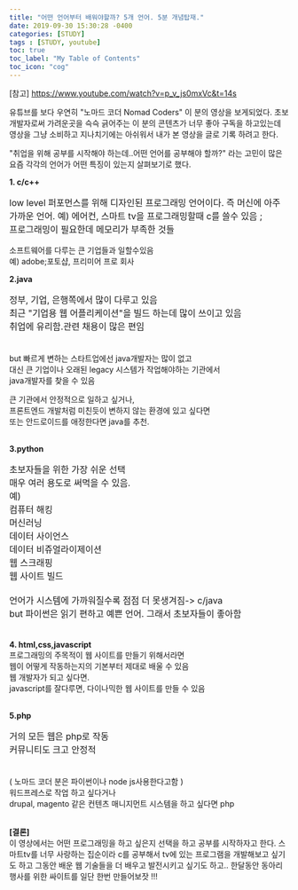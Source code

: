 ```yaml
---
title: "어떤 언어부터 배워야할까? 5개 언어. 5분 개념탑재."
date: 2019-09-30 15:30:28 -0400
categories: [STUDY]
tags : [STUDY, youtube]
toc: true
toc_label: "My Table of Contents"
toc_icon: "cog"
---
```

<style>
  .content {font-size:16px; }
  </style>
[참고]
https://www.youtube.com/watch?v=p_v_js0mxVc&t=14s

유튜브를 보다 우연히 "노마드 코더 Nomad Coders" 이 분의 영상을 보게되었다.
초보 개발자로써 가려운곳을 슥슥 긁어주는 이 분의 콘텐츠가 너무 좋아 구독을 하고있는데
영상을 그냥 소비하고 지나치기에는 아쉬워서 내가 본 영상을 글로 기록 하려고 한다.


"취업을 위해 공부를 시작해야 하는데..어떤 언어를 공부해야 할까?" 라는 고민이 많은 요즘 각각의 언어가 어떤 특징이 있는지 살펴보기로 했다.

<b>1. c/c++</b> <br>
<p class="content">low level 퍼포먼스를 위해 디자인된 프로그래밍 언어이다. 즉 머신에 아주 가까운 언어.
예) 에어컨, 스마트 tv을 프로그래밍할때 c를 쓸수 있음 ; <br>
프로그래밍이 필요한데 메모리가 부족한 것들<br>

소프트웨어를 다루는 큰 기업들과 일할수있음<br>
예) adobe;포토샵, 프리미어 프로 회사</p>

<b>2.java </b><br>
<p class="content">정부, 기업, 은행쪽에서 많이 다루고 있음<br>
최근 "기업용 웹 어플리케이션"을 빌드 하는데 많이 쓰이고 있음<br>
취업에 유리함.관련 채용이 많은 편임<br><br>

but 빠르게 변하는 스타트업에선 java개발자는 많이 없고<br>
대신 큰 기업이나 오래된 legacy 시스템가 작업해야하는 기관에서<br>
java개발자를 찾을 수 있음<br>

큰 기관에서 안정적으로 일하고 싶거나, <br>
프론트엔드 개발처럼 미친듯이 변하지 않는 환경에 있고 싶다면<br>
또는 안드로이드를 애정한다면 java를 추천.<br><br></p>

<b>3.python</b> <br>
<p class="content">
초보자들을 위한 가장 쉬운 선택<br>
매우 여러 용도로 써먹을 수 있음. <br>
예)<br>
컴퓨터 해킹<br>
머신러닝<br>
데이터 사이언스<br>
데이터 비쥬얼라이제이션<br>
웹 스크래핑<br>
웹 사이트 빌드<br>
<br>
언어가 시스템에 가까워질수록 점점 더 못생겨짐-> c/java<br>
but 파이썬은 읽기 편하고 예쁜 언어. 그래서 초보자들이 좋아함<br><br>

<b>4. html,css,javascript</b> <br>
프로그래밍의 주목적이 웹 사이트를 만들기 위해서라면<br>
웹이 어떻게 작동하는지의 기본부터 제대로 배울 수 있음<br>
웹 개발자가 되고 싶다면.<br>
javascript를 잘다루면, 다이나믹한 웹 사이트를 만들 수 있음<br><br></p>

<b>5.php</b>  <br>
<p class="content">
거의 모든 웹은 php로 작동<br>
커뮤니티도 크고 안정적<br><br>

( 노마드 코더 분은 파이썬이나 node js사용한다고함 )<br>
워드프레스로 작업 하고 싶다거나<br>
drupal, magento 같은 컨텐츠 매니지먼트 시스템을 하고 싶다면 php<br><br></p>


<b>[결론]</b> <br>
이 영상에서는 어떤 프로그래밍을 하고 싶은지 선택을 하고 공부를 시작하자고 한다.
스마트tv를 너무 사랑하는 집순이라 c를 공부해서 tv에 있는 프로그램을 개발해보고 싶기도 하고
그동안 배운 웹 기술들을 더 배우고 발전시키고 싶기도 하고..
한달동안 동아리 행사를 위한 싸이트를 일단 한번 만들어보잣 !!!
